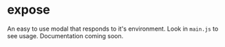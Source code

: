 expose
======

An easy to use modal that responds to it's environment. Look in `main.js` to see usage. Documentation coming soon.
